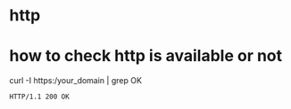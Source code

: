# http

# how to check http is available or not


curl -I https:/your_domain | grep OK

    HTTP/1.1 200 OK
